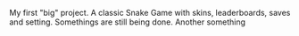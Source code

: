 My first "big" project.
A classic Snake Game with skins, leaderboards, saves and setting.
Somethings are still being done.
Another something